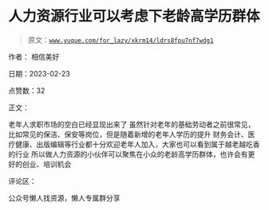 # 人力资源行业可以考虑下老龄高学历群体

> 原文：[`www.yuque.com/for_lazy/xkrm14/ldrs8fpu7nf7wdg1`](https://www.yuque.com/for_lazy/xkrm14/ldrs8fpu7nf7wdg1)



作者： 相信美好



日期：2023-02-23



点赞数：32

<ne-card data-card-name="hr" data-card-type="block" id="gvDqY" data-event-boundary="card">

正文：



老年人求职市场的空白已经显现出来了 虽然针对老年的基础劳动者之前很常见，比如常见的保洁、保安等岗位，但是随着新增的老年人学历的提升 财务会计、医疗健康、出版编辑等行业都十分欢迎老年人加入，大家也可以看到属于越老越吃香的行业 所以做人力资源的小伙伴可以聚焦在小众的老龄高学历群体，也许会有更好的创业、培训机会

<ne-card data-card-name="hr" data-card-type="block" id="q2iyw" data-event-boundary="card">

评论区：

<ne-card data-card-name="hr" data-card-type="block" id="UKp27" data-event-boundary="card">

公众号懒人找资源，懒人专属群分享

</ne-card></ne-card></ne-card>